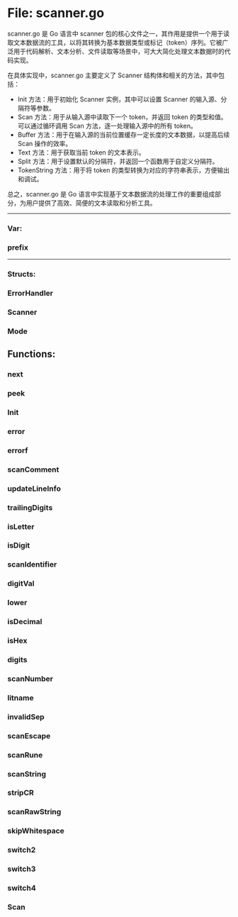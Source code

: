 # File: scanner.go

scanner.go 是 Go 语言中 scanner 包的核心文件之一，其作用是提供一个用于读取文本数据流的工具，以将其转换为基本数据类型或标记（token）序列。它被广泛用于代码解析、文本分析、文件读取等场景中，可大大简化处理文本数据时的代码实现。

在具体实现中，scanner.go 主要定义了 Scanner 结构体和相关的方法，其中包括：

- Init 方法：用于初始化 Scanner 实例，其中可以设置 Scanner 的输入源、分隔符等参数。
- Scan 方法：用于从输入源中读取下一个 token，并返回 token 的类型和值。可以通过循环调用 Scan 方法，逐一处理输入源中的所有 token。
- Buffer 方法：用于在输入源的当前位置缓存一定长度的文本数据，以提高后续 Scan 操作的效率。
- Text 方法：用于获取当前 token 的文本表示。
- Split 方法：用于设置默认的分隔符，并返回一个函数用于自定义分隔符。
- TokenString 方法：用于将 token 的类型转换为对应的字符串表示，方便输出和调试。

总之，scanner.go 是 Go 语言中实现基于文本数据流的处理工作的重要组成部分，为用户提供了高效、简便的文本读取和分析工具。




---

### Var:

### prefix








---

### Structs:

### ErrorHandler





### Scanner





### Mode





## Functions:

### next





### peek





### Init





### error





### errorf





### scanComment





### updateLineInfo





### trailingDigits





### isLetter





### isDigit





### scanIdentifier





### digitVal





### lower





### isDecimal





### isHex





### digits





### scanNumber





### litname





### invalidSep





### scanEscape





### scanRune





### scanString





### stripCR





### scanRawString





### skipWhitespace





### switch2





### switch3





### switch4





### Scan





